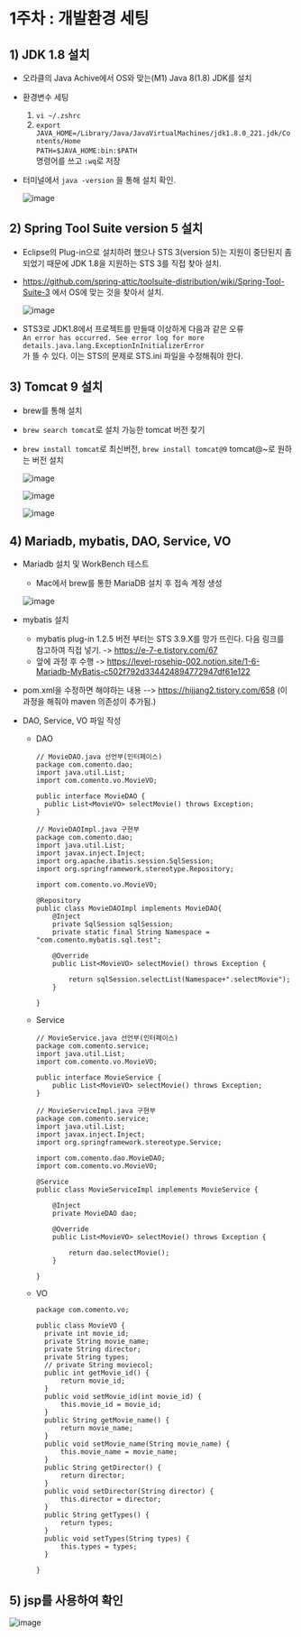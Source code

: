 # 1주차 : 개발환경 세팅
## 1) JDK 1.8 설치
 - 오라클의 Java Achive에서 OS와 맞는(M1) Java 8(1.8) JDK를 설치
 - 환경변수 세팅
   1. ```vi ~/.zshrc```
   2. ```export JAVA_HOME=/Library/Java/JavaVirtualMachines/jdk1.8.0_221.jdk/Contents/Home```<br>```PATH=$JAVA_HOME:bin:$PATH```<br> 명령어를 쓰고 ```:wq```로 저장
 - 터미널에서 ```java -version``` 을 통해 설치 확인.
 
   ![image](https://github.com/pupba/Bootcamp/assets/53106728/97bb24b4-21c3-4248-8fde-efc42315728f)
## 2) Spring Tool Suite version 5 설치
  - Eclipse의 Plug-in으로 설치하려 했으나 STS 3(version 5)는 지원이 중단된지 좀 되었기 때문에 JDK 1.8을 지원하는 STS 3를 직접 찾아 설치.
  - https://github.com/spring-attic/toolsuite-distribution/wiki/Spring-Tool-Suite-3 에서 OS에 맞는 것을 찾아서 설치.
    
    ![image](https://github.com/pupba/Bootcamp/assets/53106728/2372d7d3-c6da-4df4-9285-ac23a4f344af)
  - STS3로 JDK1.8에서 프로젝트를 만들때 이상하게 다음과 같은 오류<br>
    ```An error has occurred. See error log for more details.java.lang.ExceptionInInitializerError```<br>
    가 뜰 수 있다. 이는 STS의 문제로 STS.ini 파일을 수정해줘야 한다.

     
## 3) Tomcat 9 설치
  - brew를 통해 설치
  - ```brew search tomcat```로 설치 가능한 tomcat 버전 찾기
  - ```brew install tomcat```로 최신버전, ```brew install tomcat@9``` tomcat@~로 원하는 버전 설치
  
    ![image](https://github.com/pupba/Bootcamp/assets/53106728/62109132-1691-4c55-9018-f14d64ce387b)

    ![image](https://github.com/pupba/Bootcamp/assets/53106728/e6341c83-2c01-4b80-af0d-7b81d0460f24)

    ![image](https://github.com/pupba/Bootcamp/assets/53106728/2ae025f8-ccb4-4250-8a8d-252e906ab8a6)
    
## 4) Mariadb, mybatis, DAO, Service, VO 
  - Mariadb 설치 및 WorkBench 테스트
    * Mac에서 brew를 통한 MariaDB 설치 후 접속 계정 생성 
    
    ![image](https://github.com/pupba/Bootcamp/assets/53106728/94350af6-f231-43c3-a2b6-83129501788b)

  - mybatis 설치
    * mybatis plug-in 1.2.5 버전 부터는 STS 3.9.X를 망가 뜨린다. 다음 링크를 참고하여 직접 넣기.
      -> https://e-7-e.tistory.com/67  
    * 앞에 과정 후 수행 -> https://level-rosehip-002.notion.site/1-6-Mariadb-MyBatis-c502f792d334424894772947df61e122
  - pom.xml을 수정하면 해야하는 내용 --> https://hijjang2.tistory.com/658 (이 과정을 해줘야 maven 의존성이 추가됨.)
  - DAO, Service, VO 파일 작성

    * DAO
      ```
      // MovieDAO.java 선언부(인터페이스)
      package com.comento.dao;
      import java.util.List;
      import com.comento.vo.MovieVO;
      
      public interface MovieDAO {
      	public List<MovieVO> selectMovie() throws Exception;
      }
      
      // MovieDAOImpl.java 구현부
      package com.comento.dao;
      import java.util.List;
      import javax.inject.Inject;
      import org.apache.ibatis.session.SqlSession;
      import org.springframework.stereotype.Repository;
      
      import com.comento.vo.MovieVO;
      
      @Repository
      public class MovieDAOImpl implements MovieDAO{
          @Inject
          private SqlSession sqlSession;
          private static final String Namespace = "com.comento.mybatis.sql.test";
    
          @Override
          public List<MovieVO> selectMovie() throws Exception {
       
              return sqlSession.selectList(Namespace+".selectMovie");
          }
 
      }
      ```
    * Service
      ```
      // MovieService.java 선언부(인터페이스)
      package com.comento.service;
      import java.util.List;
      import com.comento.vo.MovieVO;
       
      public interface MovieService {
          public List<MovieVO> selectMovie() throws Exception;
      }
      
      // MovieServiceImpl.java 구현부
      package com.comento.service;
      import java.util.List;
      import javax.inject.Inject;
      import org.springframework.stereotype.Service;
       
      import com.comento.dao.MovieDAO;
      import com.comento.vo.MovieVO;
       
      @Service
      public class MovieServiceImpl implements MovieService {
       
          @Inject
          private MovieDAO dao;
          
          @Override
          public List<MovieVO> selectMovie() throws Exception {
       
              return dao.selectMovie();
          }
       
      }
      ```
    * VO
      ```
      package com.comento.vo;
      
      public class MovieVO {
      	private int movie_id;
      	private String movie_name;
      	private String director;
      	private String types;
      	// private String moviecol;
      	public int getMovie_id() {
      		return movie_id;
      	}
      	public void setMovie_id(int movie_id) {
      		this.movie_id = movie_id;
      	}
      	public String getMovie_name() {
      		return movie_name;
      	}
      	public void setMovie_name(String movie_name) {
      		this.movie_name = movie_name;
      	}
      	public String getDirector() {
      		return director;
      	}
      	public void setDirector(String director) {
      		this.director = director;
      	}
      	public String getTypes() {
      		return types;
      	}
      	public void setTypes(String types) {
      		this.types = types;
      	}
      	
      }
      ```
## 5) jsp를 사용하여 확인
![image](https://github.com/pupba/Bootcamp/assets/53106728/c33744a3-9143-4eeb-93cf-d73c93c6ffa4)
